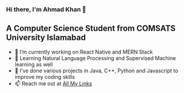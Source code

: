 ### Hi there, I'm Ahmad Khan 👋
## A Computer Science Student from COMSATS University Islamabad

- 🔭 I’m currently working on React Native and MERN Stack
- 🌱 Learning Natural Language Processing and Supervised Machine learning as well
- 👯 I've done various projects in Java, C++, Python and Javascript to improve my coding skills
- 📫 Reach me out at [All My Links](https://linktr.ee/itzMAK)

